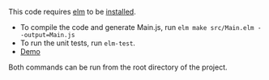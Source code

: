 This code requires [elm](https://elm-lang.org/) to be [installed](https://guide.elm-lang.org/install.html).

* To compile the code and generate Main.js, run `elm make src/Main.elm --output=Main.js`
* To run the unit tests, run `elm-test`.
* [Demo](https://codepen.io/nestedsoftware/pen/RdpPqm)

Both commands can be run from the root directory of the project.
